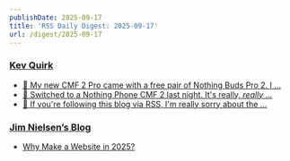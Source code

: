 ```yaml
---
publishDate: 2025-09-17
title: 'RSS Daily Digest: 2025-09-17'
url: /digest/2025-09-17
---
```


### [Kev Quirk](https://kevquirk.com/)

  * [
                  💭 My new CMF 2 Pro came with a free pair of Nothing Buds Pro 2. I …              ](https://kevquirk.com/blog/20250917-0933)
  * [
                  💭 Switched to a Nothing Phone CMF 2 last night. It's really, *really* …              ](https://kevquirk.com/blog/20250917-0614)
  * [
                  💭 If you're following this blog via RSS, I'm really sorry about the …              ](https://kevquirk.com/blog/20250916-2121)
  
### [Jim Nielsen’s Blog](https://blog.jim-nielsen.com/)

  * [Why Make a Website in 2025?](https://blog.jim-nielsen.com/2025/why-make-a-website-in-2025/)
  
